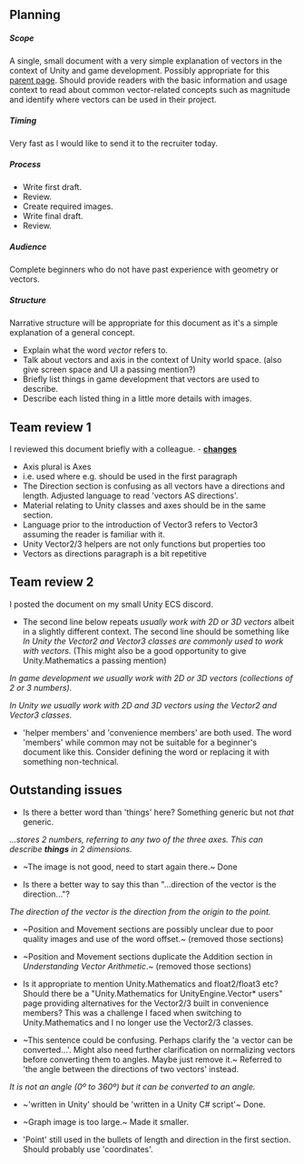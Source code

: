## Planning


##### Scope
A single, small document with a very simple explanation of vectors in the context of Unity and game development.
Possibly appropriate for this [parent page](https://docs.unity3d.com/Manual/VectorCookbook.html).
Should provide readers with the basic information and usage context to read about common vector-related concepts such as magnitude and identify where vectors can be used in their project.

##### Timing
Very fast as I would like to send it to the recruiter today.

##### Process
- Write first draft.
- Review.
- Create required images.
- Write final draft.
- Review.

##### Audience
Complete beginners who do not have past experience with geometry or vectors.

##### Structure
Narrative structure will be appropriate for this document as it's a simple explanation of a general concept.

- Explain what the word _vector_ refers to.
- Talk about vectors and axis in the context of Unity world space. (also give screen space and UI a passing mention?)
- Briefly list things in game development that vectors are used to describe. 
- Describe each listed thing in a little more details with images.

## Team review 1
I reviewed this document briefly with a colleague. - [**changes**](https://github.com/danhale-git/technical-writing-practice/commit/928d23309f13ad9bc0cf32a3c7fe114a9f2d177c)
- Axis plural is Axes
- i.e. used where e.g. should be used in the first paragraph
- The Direction section is confusing as all vectors have a directions and length. Adjusted language to read 'vectors AS directions'.
- Material relating to Unity classes and axes should be in the same section.
- Language prior to the introduction of Vector3 refers to Vector3 assuming the reader is familiar with it.
- Unity Vector2/3 helpers are not only functions but properties too
- Vectors as directions paragraph is a bit repetitive

## Team review 2
I posted the document on my small Unity ECS discord.
- The second line below repeats _usually work with 2D or 3D vectors_ albeit in a slightly different context. The second line should be something like _In Unity the Vector2 and Vector3 classes are commonly used to work with vectors._ (This might also be a good opportunity to give Unity.Mathematics a passing mention)

_In game development we usually work with 2D or 3D vectors (collections of 2 or 3 numbers)._

_In Unity we usually work with 2D and 3D vectors using the Vector2 and Vector3 classes._
- 'helper members' and 'convenience members' are both used. The word 'members' while common may not be suitable for a beginner's document like this. Consider defining the word or replacing it with something non-technical.

## Outstanding issues
- Is there a better word than 'things' here? Something generic but not _that_ generic.

_...stores 2 numbers, referring to any two of the three axes. This can describe **things** in 2 dimensions._

- ~The image is not good, need to start again there.~ Done

- Is there a better way to say this than "...direction of the vector is the direction..."?

_The direction of the vector is the direction from the origin to the point._

- ~Position and Movement sections are possibly unclear due to poor quality images and use of the word offset.~ (removed those sections)

- ~Position and Movement sections duplicate the Addition section in _Understanding Vector Arithmetic_.~ (removed those sections)

- Is it appropriate to mention Unity.Mathematics and float2/float3 etc? Should there be a "Unity.Mathematics for UnityEngine.Vector* users" page providing alternatives for the Vector2/3 built in convenience members? This was a challenge I faced when switching to Unity.Mathematics and I no longer use the Vector2/3 classes.

- ~This sentence could be confusing. Perhaps clarify the 'a vector can be converted...'. Might also need further clarification on normalizing vectors before converting them to angles. Maybe just remove it.~ Referred to 'the angle between the directions of two vectors' instead.

_It is not an angle (0º to 360º) but it can be converted to an angle._

- ~'written in Unity' should be 'written in a Unity C# script'~ Done.

- ~Graph image is too large.~ Made it smaller.

- 'Point' still used in the bullets of length and direction in the first section. Should probably use 'coordinates'.

